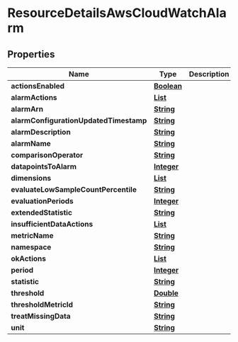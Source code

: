 

# ResourceDetailsAwsCloudWatchAlarm


## Properties

| Name | Type | Description | Notes |
|------------ | ------------- | ------------- | -------------|
|**actionsEnabled** | [**Boolean**](Boolean.md) |  |  [optional] |
|**alarmActions** | [**List**](List.md) |  |  [optional] |
|**alarmArn** | [**String**](String.md) |  |  [optional] |
|**alarmConfigurationUpdatedTimestamp** | [**String**](String.md) |  |  [optional] |
|**alarmDescription** | [**String**](String.md) |  |  [optional] |
|**alarmName** | [**String**](String.md) |  |  [optional] |
|**comparisonOperator** | [**String**](String.md) |  |  [optional] |
|**datapointsToAlarm** | [**Integer**](Integer.md) |  |  [optional] |
|**dimensions** | [**List**](List.md) |  |  [optional] |
|**evaluateLowSampleCountPercentile** | [**String**](String.md) |  |  [optional] |
|**evaluationPeriods** | [**Integer**](Integer.md) |  |  [optional] |
|**extendedStatistic** | [**String**](String.md) |  |  [optional] |
|**insufficientDataActions** | [**List**](List.md) |  |  [optional] |
|**metricName** | [**String**](String.md) |  |  [optional] |
|**namespace** | [**String**](String.md) |  |  [optional] |
|**okActions** | [**List**](List.md) |  |  [optional] |
|**period** | [**Integer**](Integer.md) |  |  [optional] |
|**statistic** | [**String**](String.md) |  |  [optional] |
|**threshold** | [**Double**](Double.md) |  |  [optional] |
|**thresholdMetricId** | [**String**](String.md) |  |  [optional] |
|**treatMissingData** | [**String**](String.md) |  |  [optional] |
|**unit** | [**String**](String.md) |  |  [optional] |




